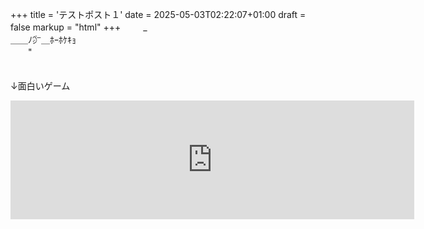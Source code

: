 +++
title = 'テストポスト１'
date = 2025-05-03T02:22:07+01:00
draft = false
markup = "html"
+++
　　 _  <br>
＿＿ﾉ㌻＿ﾎｰﾎｹｷｮ  <br>
　　"<br>
<br>
<br>
↓面白いゲーム<br>
<iframe src="https://store.steampowered.com/widget/301280/" frameborder="0" width="646" height="190"></iframe>
